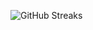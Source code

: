 ![GitHub Streaks](https://github-streaks-mqc9.onrender.com/streak/happilli/image?theme=midnight&cache_bust=1743056499)

